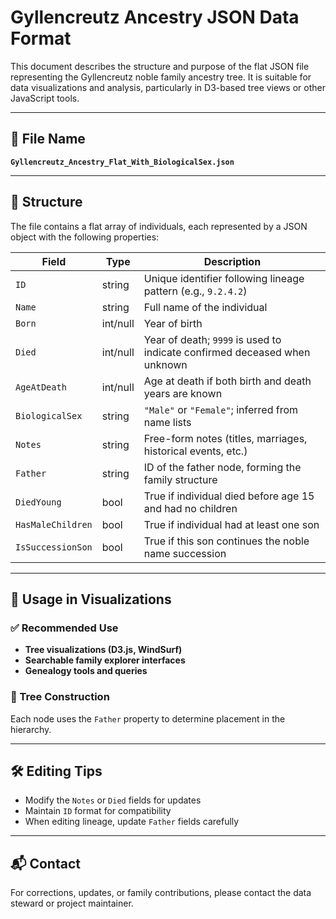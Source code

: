 
# Gyllencreutz Ancestry JSON Data Format

This document describes the structure and purpose of the flat JSON file representing the Gyllencreutz noble family ancestry tree. It is suitable for data visualizations and analysis, particularly in D3-based tree views or other JavaScript tools.

---

## 📁 File Name
**`Gyllencreutz_Ancestry_Flat_With_BiologicalSex.json`**

---

## 📌 Structure
The file contains a flat array of individuals, each represented by a JSON object with the following properties:

| Field              | Type     | Description                                                                 |
|-------------------|----------|-----------------------------------------------------------------------------|
| `ID`              | string   | Unique identifier following lineage pattern (e.g., `9.2.4.2`)               |
| `Name`            | string   | Full name of the individual                                                 |
| `Born`            | int/null | Year of birth                                                               |
| `Died`            | int/null | Year of death; `9999` is used to indicate confirmed deceased when unknown   |
| `AgeAtDeath`      | int/null | Age at death if both birth and death years are known                        |
| `BiologicalSex`   | string   | `"Male"` or `"Female"`; inferred from name lists                            |
| `Notes`           | string   | Free-form notes (titles, marriages, historical events, etc.)                |
| `Father`          | string   | ID of the father node, forming the family structure                         |
| `DiedYoung`       | bool     | True if individual died before age 15 and had no children                   |
| `HasMaleChildren` | bool     | True if individual had at least one son                                     |
| `IsSuccessionSon`| bool     | True if this son continues the noble name succession                        |

---

## 🔄 Usage in Visualizations

### ✅ Recommended Use
- **Tree visualizations (D3.js, WindSurf)**
- **Searchable family explorer interfaces**
- **Genealogy tools and queries**

### 🔄 Tree Construction
Each node uses the `Father` property to determine placement in the hierarchy.

---

## 🛠️ Editing Tips
- Modify the `Notes` or `Died` fields for updates
- Maintain `ID` format for compatibility
- When editing lineage, update `Father` fields carefully

---

## 📬 Contact
For corrections, updates, or family contributions, please contact the data steward or project maintainer.
